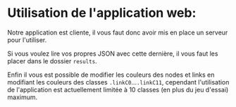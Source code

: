 # Utilisation de l'application web:

Notre application est cliente, il vous faut donc avoir mis en place un serveur pour l'utiliser.

Si vous voulez lire vos propres JSON avec cette dernière, il vous faut les placer dans le dossier `results`.

Enfin il vous est possible de modifier les couleurs des nodes et links en modifiant les couleurs des classes `.linkC0`...`.linkC11`, 
cependant l'utilisation de l'application est actuellement limitée à 10 classes (en plus du jeu d'essai) maximum.
